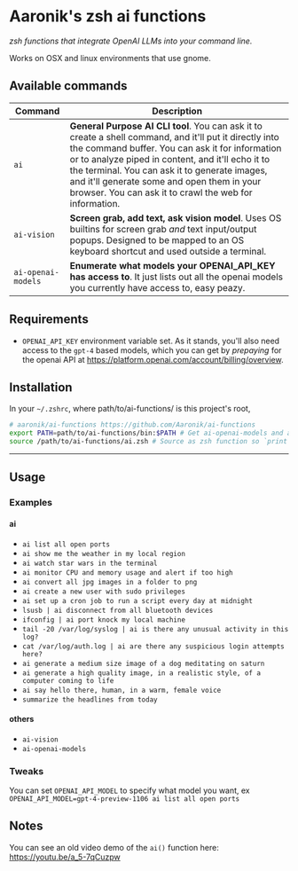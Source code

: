 # Aaronik's zsh ai functions

*zsh functions that integrate OpenAI LLMs into your command line.*

Works on OSX and linux environments that use gnome.

## Available commands

| Command | Description |
|---------|-------------|
| `ai` | **General Purpose AI CLI tool**. You can ask it to create a shell command, and it'll put it directly into the command buffer. You can ask it for information or to analyze piped in content, and it'll echo it to the terminal. You can ask it to generate images, and it'll generate some and open them in your browser. You can ask it to crawl the web for information. |
| `ai-vision` | **Screen grab, add text, ask vision model**. Uses OS builtins for screen grab _and_ text input/output popups. Designed to be mapped to an OS keyboard shortcut and used outside a terminal. |
| `ai-openai-models` | **Enumerate what models your OPENAI_API_KEY has access to**. It just lists out all the openai models you currently have access to, easy peazy. |

## Requirements

* `OPENAI_API_KEY` environment variable set.
  As it stands, you'll also need access to the `gpt-4` based models, which you can get by *prepaying* for the openai API at https://platform.openai.com/account/billing/overview.

## Installation

In your `~/.zshrc`, where path/to/ai-functions/ is this project's root,

```zsh
# aaronik/ai-functions https://github.com/Aaronik/ai-functions
export PATH=path/to/ai-functions/bin:$PATH # Get ai-openai-models and ai-vision
source /path/to/ai-functions/ai.zsh # Source as zsh function so `print -z` works
```

---

## Usage

### Examples

#### ai
* `ai list all open ports`
* `ai show me the weather in my local region`
* `ai watch star wars in the terminal`
* `ai monitor CPU and memory usage and alert if too high`
* `ai convert all jpg images in a folder to png`
* `ai create a new user with sudo privileges`
* `ai set up a cron job to run a script every day at midnight`
* `lsusb | ai disconnect from all bluetooth devices`
* `ifconfig | ai port knock my local machine`
* `tail -20 /var/log/syslog | ai is there any unusual activity in this log?`
* `cat /var/log/auth.log | ai are there any suspicious login attempts here?`
* `ai generate a medium size image of a dog meditating on saturn`
* `ai generate a high quality image, in a realistic style, of a computer coming to life`
* `ai say hello there, human, in a warm, female voice`
* `summarize the headlines from today`

#### others
* `ai-vision`
* `ai-openai-models`

### Tweaks

You can set `OPENAI_API_MODEL` to specify what model you want, ex `OPENAI_API_MODEL=gpt-4-preview-1106 ai list all open ports`

## Notes

You can see an old video demo of the `ai()` function here: https://youtu.be/a_5-7qCuzpw

